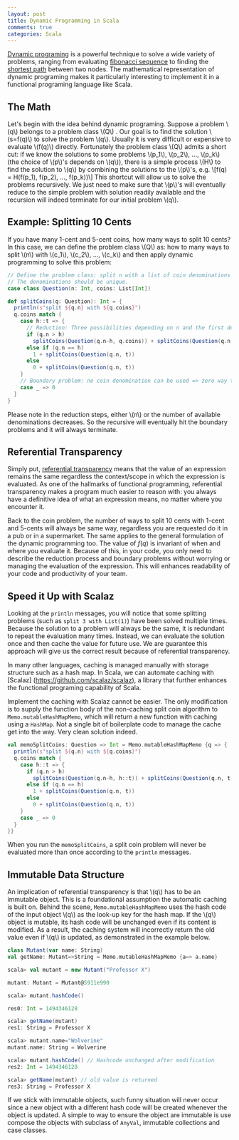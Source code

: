 ```yaml
---
layout: post
title: Dynamic Programming in Scala
comments: true
categories: Scala
---
```

[Dynamic programing](https://en.wikipedia.org/wiki/Dynamic_programming) is a powerful technique to solve a wide variety of problems, ranging from evaluating [fibonacci sequence](https://en.wikipedia.org/wiki/Fibonacci_number) to finding the [shortest path](https://en.wikipedia.org/wiki/Bellman%E2%80%93Ford_algorithm) between two nodes. The mathematical representation of dynamic programing makes it particularly interesting to implement it in a functional programing language like Scala.

<!-- more -->

## The Math
Let's begin with the idea behind dynamic programing. Suppose a problem \\(q\\)  belongs to a problem class \\(Q\\) . Our goal is to find the solution \\(s=f(q)\\) to solve the problem \\(q\\). Usually it is very difficult or expensive to evaluate \\(f(q)\\) directly. Fortunately the problem class \\(Q\\) admits a short cut: if we know the solutions to some problems \\(p_1\\), \\(p_2\\), ...,  \\(p_k\\) (the choice of \\(p\\)'s depends on \\(q\\)), there is a simple process \\(H\\) to find the solution to \\(q\\) by combining the solutions to the \\(p\\)'s, e.g.
\\[f(q) = H(f(p_1), f(p_2), ..., f(p_k))\\]
This shortcut will allow us to solve the problems recursively. We just need to make sure that \\(p\\)'s will eventually reduce to the simple problem with solution readily available and the recursion will indeed terminate for our initial problem \\(q\\).

## Example: Splitting 10 Cents
If you have many 1-cent and 5-cent coins, how many ways to split 10 cents? In this case, we can define the problem class \\(Q\\) as: how to many ways to split \\(n\\) with \\(c_1\\), \\(c_2\\), ...,  \\(c_k\\) and then apply dynamic programming to solve this problem:

``` scala
// Define the problem class: split n with a list of coin denominations
// The denominations should be unique.
case class Question(n: Int, coins: List[Int])

def splitCoins(q: Question): Int = {
  println(s"split ${q.n} with ${q.coins}")
  q.coins match {
    case h::t => {
      // Reduction: Three possibilities depending on n and the first denomination
      if (q.n > h)
        splitCoins(Question(q.n-h, q.coins)) + splitCoins(Question(q.n, t))
      else if (q.n == h)
        1 + splitCoins(Question(q.n, t))
      else
        0 + splitCoins(Question(q.n, t))
    }
    // Boundary problem: no coin denomination can be used => zero way to split n
    case _ => 0
  }
}
```

Please note in the reduction steps, either \\(n\\) or the number of available denominations decreases. So the recursive will eventually hit the boundary problems and it will always terminate.

## Referential Transparency
Simply put, [referential transparency](https://en.wikipedia.org/wiki/Referential_transparency_(computer_science)) means that the value of an expression remains the same regardless the context/scope in which the expression is evaluated. As one of the hallmarks of functional programming, referential transparency makes a program much easier to reason with: you always have a definitive idea of what an expression means, no matter where you encounter it.

Back to the coin problem, the number of ways to split 10 cents with 1-cent and 5-cents will always be same way, regardless you are requested do it in a pub or in a supermarket. The same applies to the general formulation of the dynamic programming too. The value of $f(q)$ is invariant of when and where you evaluate it. Because of this, in your code, you only need to describe the reduction process and boundary problems without worrying or managing the evaluation of the expression. This will enhances readability of your code and productivity of your team.

## Speed it Up with Scalaz
Looking at the `println` messages, you will notice that some splitting problems (such as `split 3 with List(1)`) have been solved multiple times. Because the solution to a problem will always be the same, it is redundant to repeat the evaluation many times. Instead, we can evaluate the solution once and then cache the value for future use. We are guarantee this approach will give us the correct result because of referential transparency.

In many other languages, caching is managed manually with storage structure such as a hash map. In Scala, we can automate caching with [Scalaz] (https://github.com/scalaz/scalaz), a library that further enhances the functional programing capability of Scala.

Implement the caching with Scalaz cannot be easier. The only modification is to supply the function body of the non-caching split coin algorithm to `Memo.mutableHashMapMemo`, which will return a new function with caching using a `HashMap`. Not a single bit of boilerplate code to manage the cache get into the way. Very clean solution indeed.

``` scala
val memoSplitCoins: Question => Int = Memo.mutableHashMapMemo {q => {
  println(s"split ${q.n} with ${q.coins}")
  q.coins match {
    case h::t => {
      if (q.n > h)
        splitCoins(Question(q.n-h, h::t)) + splitCoins(Question(q.n, t))
      else if (q.n == h)
        1 + splitCoins(Question(q.n, t))
      else
        0 + splitCoins(Question(q.n, t))
    }
    case _ => 0
  }
}}
```
When you run the `memoSplitCoins`,  a split coin problem will never be evaluated more than once according to the `println` messages.

## Immutable Data Structure
An implication of referential transparency is that \\(q\\) has to be an immutable object. This is a foundational assumption the automatic caching is built on. Behind the scene, `Memo.mutableHashMapMemo` uses the hash code of the input object \\(q\\) as the look-up key for the hash map. If the \\(q\\)  object is mutable, its hash code will be unchanged even if its content is modified. As a result, the caching system will incorrectly return the old value even if \\(q\\) is updated, as demonstrated in the example below.

``` scala
class Mutant(var name: String)
val getName: Mutant=>String = Memo.mutableHashMapMemo {a=> a.name}

scala> val mutant = new Mutant("Professor X")

mutant: Mutant = Mutant@5911e990

scala> mutant.hashCode()

res0: Int = 1494346128

scala> getName(mutant)
res1: String = Professor X

scala> mutant.name="Wolverine"
mutant.name: String = Wolverine

scala> mutant.hashCode() // Hashcode unchanged after modification
res2: Int = 1494346128

scala> getName(mutant) // old value is returned
res3: String = Professor X
```

If we stick with immutable objects, such funny situation will never occur since a new object with a different hash code will be created whenever the object is updated. A simple to way to ensure the object are immutable is use compose the objects with subclass of `AnyVal`, immutable collections and case classes.
